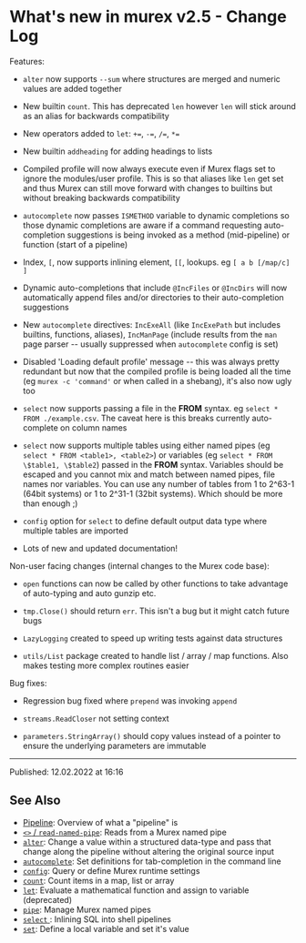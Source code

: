 # What's new in murex v2.5 - Change Log

Features:

  * `alter` now supports `--sum` where structures are merged and numeric values are added together

  * New builtin `count`. This has deprecated `len` however `len` will stick around as an alias for backwards compatibility

  * New operators added to `let`: `+=`, `-=`, `/=`, `*=`

  * New builtin `addheading` for adding headings to lists

  * Compiled profile will now always execute even if Murex flags set to ignore the modules/user profile. This is so that aliases like `len` get set and thus Murex can still move forward with changes to builtins but without breaking backwards compatibility

  * `autocomplete` now passes `ISMETHOD` variable to dynamic completions so those dynamic completions are aware if a command requesting auto-completion suggestions is being invoked as a method (mid-pipeline) or function (start of a pipeline)

  * Index, `[`, now supports inlining element, `[[`, lookups. eg `[ a b [/map/c] ]`
  
  * Dynamic auto-completions that include `@IncFiles` or `@IncDirs` will now automatically append files and/or directories to their auto-completion suggestions

  * New `autocomplete` directives: `IncExeAll` (like `IncExePath` but includes builtins, functions, aliases), `IncManPage` (include results from the `man` page parser -- usually suppressed when `autocomplete` config is set)

  * Disabled 'Loading default profile' message -- this was always pretty redundant but now that the compiled profile is being loaded all the time (eg `murex -c 'command'` or when called in a shebang), it's also now ugly too

  * `select` now supports passing a file in the **FROM** syntax. eg `select * FROM ./example.csv`. The caveat here is this breaks currently auto-complete on column names

  * `select` now supports multiple tables using either named pipes (eg `select * FROM <table1>, <table2>`) or variables (eg `select * FROM \$table1, \$table2`) passed in the **FROM** syntax. Variables should be escaped and you cannot mix and match between named pipes, file names nor variables. You can use any number of tables from 1 to 2^63-1 (64bit systems) or 1 to 2^31-1 (32bit systems). Which should be more than enough ;)

  * `config` option for `select` to define default output data type where multiple tables are imported

  * Lots of new and updated documentation!

  Non-user facing changes (internal changes to the Murex code base):
  
  * `open` functions can now be called by other functions to take advantage of auto-typing and auto gunzip etc.

  * `tmp.Close()` should return `err`. This isn't a bug but it might catch future bugs

  * `LazyLogging` created to speed up writing tests against data structures

  * `utils/List` package created to handle list / array / map functions. Also makes testing more complex routines easier

  Bug fixes:
  
  * Regression bug fixed where `prepend` was invoking `append`

  * `streams.ReadCloser` not setting context

  * `parameters.StringArray()` should copy values instead of a pointer to ensure the underlying parameters are immutable

<hr>

Published: 12.02.2022 at 16:16

## See Also

* [Pipeline](../user-guide/pipeline.md):
  Overview of what a "pipeline" is
* [`<>` / `read-named-pipe`](../commands/namedpipe.md):
  Reads from a Murex named pipe
* [`alter`](../commands/alter.md):
  Change a value within a structured data-type and pass that change along the pipeline without altering the original source input
* [`autocomplete`](../commands/autocomplete.md):
  Set definitions for tab-completion in the command line
* [`config`](../commands/config.md):
  Query or define Murex runtime settings
* [`count`](../commands/count.md):
  Count items in a map, list or array
* [`let`](../commands/let.md):
  Evaluate a mathematical function and assign to variable (deprecated)
* [`pipe`](../commands/pipe.md):
  Manage Murex named pipes
* [`select` ](../optional/select.md):
  Inlining SQL into shell pipelines
* [`set`](../commands/set.md):
  Define a local variable and set it's value